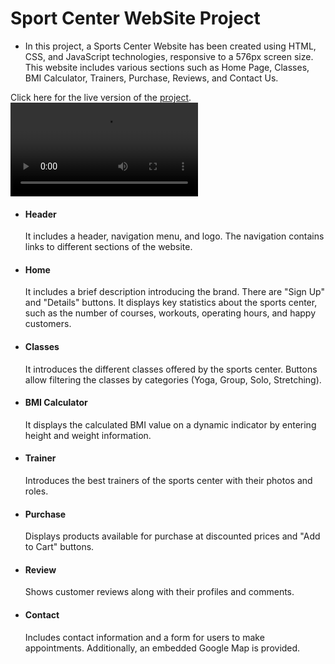 # Sport Center WebSite Project
- In this project, a Sports Center Website has been created using HTML, CSS, and JavaScript technologies, responsive to a 576px screen size. This website includes various sections such as Home Page, Classes, BMI Calculator, Trainers, Purchase, Reviews, and Contact Us.

Click here for the live version of the [project](https://sport-center-gamma.vercel.app/).
![Screen Video](/public/img/screenvideo.mp4)

- #### Header
   It includes a header, navigation menu, and logo. The navigation contains links to different sections of the website.
- #### Home 
  It includes a brief description introducing the brand. There are "Sign Up" and "Details" buttons. It displays key statistics about the sports center, such as the number of courses, workouts, operating hours, and happy customers.
- #### Classes
  It introduces the different classes offered by the sports center. Buttons allow filtering the classes by categories (Yoga, Group, Solo, Stretching).
- #### BMI Calculator 
  It displays the calculated BMI value on a dynamic indicator by entering height and weight information.
- #### Trainer 
  Introduces the best trainers of the sports center with their photos and roles.
- #### Purchase 
  Displays products available for purchase at discounted prices and "Add to Cart" buttons.
- #### Review 
  Shows customer reviews along with their profiles and comments.
- #### Contact 
  Includes contact information and a form for users to make appointments. Additionally, an embedded Google Map is provided.
